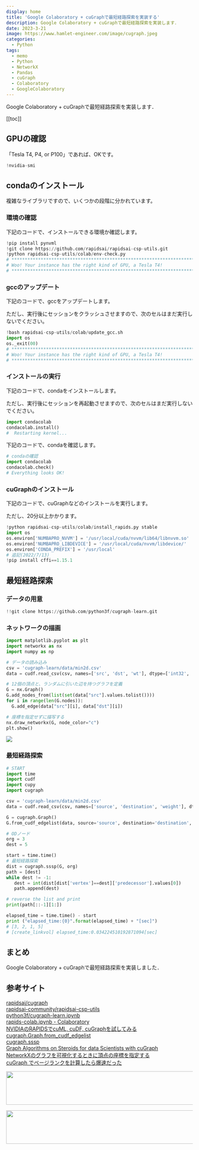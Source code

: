 ```yaml
---
display: home
title: 'Google Colaboratory + cuGraphで最短経路探索を実装する'
description: Google Colaboratory + cuGraphで最短経路探索を実装します．
date: 2023-3-21
image: https://www.hamlet-engineer.com/image/cugraph.jpeg
categories: 
  - Python
tags:
  - memo
  - Python
  - NetworkX
  - Pandas
  - cuGraph
  - Colaboratory
  - GoogleColaboratory
---
```

Google Colaboratory + cuGraphで最短経路探索を実装します．

<!-- https://www.hamlet-engineer.com -->
<!-- ![](/image/ChordDiagram.png) -->

<!-- more -->

<ClientOnly>
  <CallInArticleAdsense />
</ClientOnly>

[[toc]]

## GPUの確認
「Tesla T4, P4, or P100」であれば、OKです。

```python
!nvidia-smi
```

## condaのインストール
複雑なライブラリですので、いくつかの段階に分かれています。

### 環境の確認
下記のコードで、インストールできる環境か確認します。
```python
!pip install pynvml
!git clone https://github.com/rapidsai/rapidsai-csp-utils.git
!python rapidsai-csp-utils/colab/env-check.py
# ***********************************************************************
# Woo! Your instance has the right kind of GPU, a Tesla T4!
# ***********************************************************************
```

### gccのアップデート
下記のコードで、gccをアップデートします。

ただし、実行後にセッションをクラッシュさせますので、次のセルはまだ実行しないでください。
```python
!bash rapidsai-csp-utils/colab/update_gcc.sh
import os
os._exit(00)
# ***********************************************************************
# Woo! Your instance has the right kind of GPU, a Tesla T4!
# ***********************************************************************
```

### インストールの実行
下記のコードで、condaをインストールします。

ただし、実行後にセッションを再起動させますので、次のセルはまだ実行しないでください。
```python
import condacolab
condacolab.install()
#  Restarting kernel...
```

下記のコードで、condaを確認します。
```python
# condaの確認
import condacolab
condacolab.check()
# Everything looks OK!
```

### cuGraphのインストール
下記のコードで、cuGraphなどのインストールを実行します。

ただし、20分以上かかります。

```python
!python rapidsai-csp-utils/colab/install_rapids.py stable
import os
os.environ['NUMBAPRO_NVVM'] = '/usr/local/cuda/nvvm/lib64/libnvvm.so'
os.environ['NUMBAPRO_LIBDEVICE'] = '/usr/local/cuda/nvvm/libdevice/'
os.environ['CONDA_PREFIX'] = '/usr/local'
# 追記(2022/7/13)
!pip install cffi==1.15.1
```


## 最短経路探索

### データの用意
```python
!!git clone https://github.com/python3f/cugraph-learn.git
```

### ネットワークの描画

```python
import matplotlib.pyplot as plt
import networkx as nx
import numpy as np

# データの読み込み
csv = 'cugraph-learn/data/min2d.csv'
data = cudf.read_csv(csv, names=['src', 'dst', 'wt'], dtype=['int32', 'int32', 'float32'])

# 12個の頂点と、ランダムに引いた辺を持つグラフを定義
G = nx.Graph()
G.add_nodes_from(list(set(data["src"].values.tolist())))
for i in range(len(G.nodes)):
  G.add_edge(data["src"][i], data["dst"][i])

# 座標を指定せずに描写する
nx.draw_networkx(G, node_color="c")
plt.show()
```

![](/image/min2d.png)


### 最短経路探索

```python
# START
import time
import cudf
import cupy
import cugraph

csv = 'cugraph-learn/data/min2d.csv'
data = cudf.read_csv(csv, names=['source', 'destination', 'weight'], dtype=['int32', 'int32', 'float32'])

G = cugraph.Graph()
G.from_cudf_edgelist(data, source='source', destination='destination', edge_attr='weight')

# ODノード
org = 3
dest = 5

start = time.time()
# 最短経路探索
dist = cugraph.sssp(G, org)
path = [dest]
while dest != -1:
   dest = int(dist[dist['vertex']==dest]['predecessor'].values[0])
   path.append(dest)

# reverse the list and print
print(path[::-1][1:])

elapsed_time = time.time() - start
print ("elapsed_time:{0}".format(elapsed_time) + "[sec]")
# [3, 2, 1, 5]
# [create_linkvol] elapsed_time:0.034224510192871094[sec]
```

## まとめ
Google Colaboratory + cuGraphで最短経路探索を実装しました．

## 参考サイト
[rapidsai/cugraph](https://github.com/rapidsai/cugraph)<br>
[rapidsai-community/rapidsai-csp-utils](https://github.com/rapidsai-community/rapidsai-csp-utils)<br>
[python3f/cugraph-learn.ipynb](https://colab.research.google.com/drive/1UX18VehsMOMvv-1_Xo4uYUmqAs7STW5E?usp=sharing)<br>
[rapids-colab.ipynb - Colaboratory](https://colab.research.google.com/drive/1rY7Ln6rEE1pOlfSHCYOVaqt8OvDO35J0)<br>
[NVIDIAのRAPIDSでcuML, cuDF, cuGraphを試してみる](https://qiita.com/hironobukawaguchi3/items/7c65ed93cec2ed97d60d)<br>
[cugraph.Graph.from_cudf_edgelist](https://docs.rapids.ai/api/cugraph/stable/api_docs/api/cugraph.Graph.from_cudf_edgelist.html)<br>
[cugraph.sssp](https://docs.rapids.ai/api/cugraph/nightly/api_docs/api/cugraph.sssp.html)<br>
[Graph Algorithms on Steroids for data Scientists with cuGraph](https://towardsdatascience.com/4-graph-algorithms-on-steroids-for-data-scientists-with-cugraph-43d784de8d0e)<br>
[NetworkXのグラフを可視化するときに頂点の座標を指定する](https://analytics-note.xyz/graph-theory/networkx-draw-pos/)<br>
[cuGraph でページランクを計算したら爆速だった](https://acro-engineer.hatenablog.com/entry/2021/05/21/120000)<br>

<ClientOnly>
  <CallInArticleAdsense />
</ClientOnly>

<!-- TechAcademy -->
<a href="//af.moshimo.com/af/c/click?a_id=2604050&p_id=1555&pc_id=2816&pl_id=29835&guid=ON" rel="nofollow" referrerpolicy="no-referrer-when-downgrade"><img src="//image.moshimo.com/af-img/0866/000000029835.jpg" width="728" height="90" style="border:none;"></a><img src="//i.moshimo.com/af/i/impression?a_id=2604050&p_id=1555&pc_id=2816&pl_id=29835" width="1" height="1" style="border:none;">

<!-- テックキャンプ -->
<a href="//af.moshimo.com/af/c/click?a_id=2641145&p_id=1770&pc_id=3386&pl_id=25847&guid=ON" rel="nofollow" referrerpolicy="no-referrer-when-downgrade"><img src="//image.moshimo.com/af-img/1115/000000025847.png" width="728" height="90" style="border:none;"></a><img src="//i.moshimo.com/af/i/impression?a_id=2641145&p_id=1770&pc_id=3386&pl_id=25847" width="1" height="1" style="border:none;">


